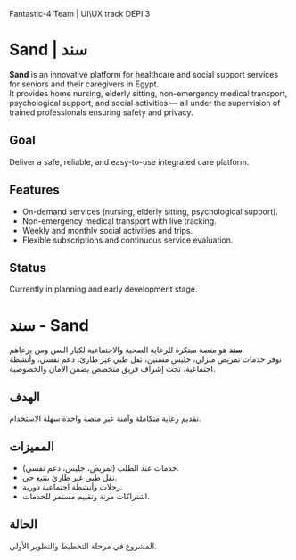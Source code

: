 Fantastic-4 Team | UI\UX track DEPI 3
# Sand | سند

**Sand** is an innovative platform for healthcare and social support services for seniors and their caregivers in Egypt.  
It provides home nursing, elderly sitting, non-emergency medical transport, psychological support, and social activities — all under the supervision of trained professionals ensuring safety and privacy.

##  Goal
Deliver a safe, reliable, and easy-to-use integrated care platform.

## Features
- On-demand services (nursing, elderly sitting, psychological support).  
- Non-emergency medical transport with live tracking.  
- Weekly and monthly social activities and trips.  
- Flexible subscriptions and continuous service evaluation.  

## Status
 Currently in planning and early development stage.

# سند - Sand

**سند** هو منصة مبتكرة للرعاية الصحية والاجتماعية لكبار السن ومن يرعاهم.  
نوفر خدمات تمريض منزلي، جليس مسنين، نقل طبي غير طارئ، دعم نفسي، وأنشطة اجتماعية، تحت إشراف فريق متخصص يضمن الأمان والخصوصية.

## الهدف
تقديم رعاية متكاملة وآمنة عبر منصة واحدة سهلة الاستخدام.

## المميزات
- خدمات عند الطلب (تمريض، جليس، دعم نفسي).  
- نقل طبي غير طارئ بتتبع حي.  
- رحلات وأنشطة اجتماعية دورية.  
- اشتراكات مرنة وتقييم مستمر للخدمات.  

## الحالة
المشروع في مرحلة التخطيط والتطوير الأولي.
